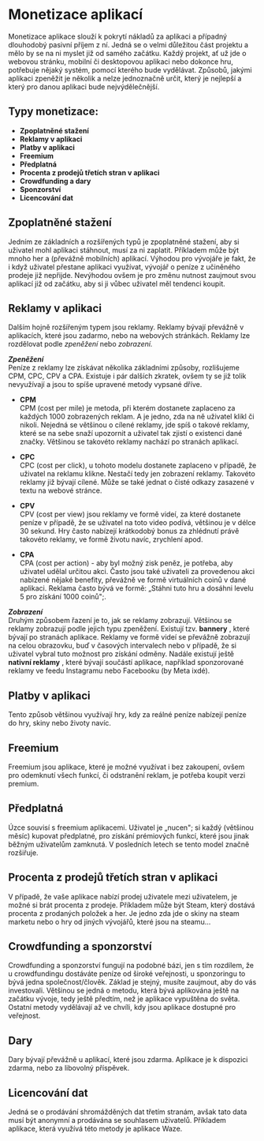 # Monetizace aplikací

Monetizace aplikace slouží k pokrytí nákladů za aplikaci a případný dlouhodobý pasivní příjem z ní. Jedná se o velmi důležitou část projektu a mělo by se na ni myslet již od samého začátku. Každý projekt, ať už jde o webovou stránku, mobilní či desktopovou aplikaci nebo dokonce hru, potřebuje nějaký systém, pomocí kterého bude vydělávat. Způsobů, jakými aplikaci zpeněžit je několik a nelze jednoznačně určit, který je nejlepší a který pro danou aplikaci bude nejvýdělečnější.

## Typy monetizace:

- **Zpoplatněné stažení**
- **Reklamy v aplikaci**
- **Platby v aplikaci**
- **Freemium**
- **Předplatná**
- **Procenta z prodejů třetích stran v aplikaci**
- **Crowdfunding a dary**
- **Sponzorství**
- **Licencování dat**

## Zpoplatněné stažení

Jedním ze základních a rozšířených typů je zpoplatněné stažení, aby si uživatel mohl aplikaci stáhnout, musí za ni zaplatit. Příkladem může být mnoho her a (převážně mobilních) aplikací.
Výhodou pro vývojáře je fakt, že i když uživatel přestane aplikaci využívat, vývojář o peníze z učiněného prodeje již nepřijde. Nevýhodou ovšem je pro změnu nutnost zaujmout svou aplikací již od začátku, aby si ji vůbec uživatel měl tendenci koupit.

## Reklamy v aplikaci

Dalším hojně rozšířeným typem jsou reklamy. Reklamy bývají převážně v aplikacích, které jsou zadarmo, nebo na webových stránkách. Reklamy lze rozdělovat podle _zpeněžení_ nebo _zobrazení._

**_Zpeněžení_** \
Peníze z reklamy lze získávat několika základními způsoby, rozlišujeme CPM, CPC, CPV a CPA. Existuje i pár dalších zkratek, ovšem ty se již tolik nevyužívají a jsou to spíše upravené metody vypsané dříve.

- **CPM** \
CPM (cost per mile) je metoda, při kterém dostanete zaplaceno za každých 1000 zobrazených reklam. A je jedno, zda na ně uživatel klikl či nikoli. Nejedná se většinou o cílené reklamy, jde spíš o takové reklamy, které se na sebe snaží upozornit a uživatel tak zjistí o existenci dané značky. Většinou se takovéto reklamy nachází po stranách aplikací.

- **CPC** \
CPC (cost per click), u tohoto modelu dostanete zaplaceno v případě, že uživatel na reklamu klikne. Nestačí tedy jen zobrazení reklamy. Takovéto reklamy již bývají cílené. Může se také jednat o čisté odkazy zasazené v textu na webové stránce.

- **CPV** \
CPV (cost per view) jsou reklamy ve formě videí, za které dostanete peníze v případě, že se uživatel na toto video podívá, většinou je v délce 30 sekund. Hry často nabízejí krátkodobý bonus za zhlédnutí právě takovéto reklamy, ve formě životu navíc, zrychlení apod.

- **CPA** \
CPA (cost per action) - aby byl možný zisk peněz, je potřeba, aby uživatel udělal určitou akci. Často jsou také uživateli za provedenou akci nabízené nějaké benefity, převážně ve formě virtuálních coinů v dané aplikaci. Reklama často bývá ve formě: „Stáhni tuto hru a dosáhni levelu 5 pro získání 1000 coinů";.

**_Zobrazení_** \
Druhým způsobem řazení je to, jak se reklamy zobrazují. Většinou se reklamy zobrazují podle jejich typu zpeněžení. Existují tzv. **bannery** , které bývají po stranách aplikace. Reklamy ve formě videí se převážně zobrazují na celou obrazovku, buď v časových intervalech nebo v případě, že si uživatel vybral tuto možnost pro získání odměny. Nadále existují ještě **nativní reklamy** , které bývají součástí aplikace, například sponzorované reklamy ve feedu Instagramu nebo Facebooku (by Meta ixdé).

## Platby v aplikaci

Tento způsob většinou využívají hry, kdy za reálné peníze nabízejí peníze do hry, skiny nebo životy navíc.

## Freemium

Freemium jsou aplikace, které je možné využívat i bez zakoupení, ovšem pro odemknutí všech funkcí, či odstranění reklam, je potřeba koupit verzi premium.

## Předplatná

Úzce souvisí s freemium aplikacemi. Uživatel je „nucen"; si každý (většinou měsíc) kupovat předplatné, pro získání prémiových funkcí, které jsou jinak běžným uživatelům zamknutá. V posledních letech se tento model značně rozšiřuje.

## Procenta z prodejů třetích stran v aplikaci

V případě, že vaše aplikace nabízí prodej uživatele mezi uživatelem, je možné si brát procenta z prodeje. Příkladem může být Steam, který dostává procenta z prodaných položek a her. Je jedno zda jde o skiny na steam marketu nebo o hry od jiných vývojářů, které jsou na steamu…

## Crowdfunding a sponzorství

Crowdfunding a sponzorství fungují na podobné bázi, jen s tím rozdílem, že u crowdfundingu dostáváte peníze od široké veřejnosti, u sponzoringu to bývá jedna společnost/člověk. Základ je stejný, musíte zaujmout, aby do vás investovali. Většinou se jedná o metodu, která bývá aplikována ještě na začátku vývoje, tedy ještě předtím, než je aplikace vypuštěna do světa. Ostatní metody vydělávají až ve chvíli, kdy jsou aplikace dostupné pro veřejnost.

## Dary

Dary bývají převážně u aplikací, které jsou zdarma. Aplikace je k dispozici zdarma, nebo za libovolný příspěvek.

## Licencování dat

Jedná se o prodávání shromážděných dat třetím stranám, avšak tato data musí být anonymní a prodávána se souhlasem uživatelů. Příkladem aplikace, která využívá této metody je aplikace Waze.
